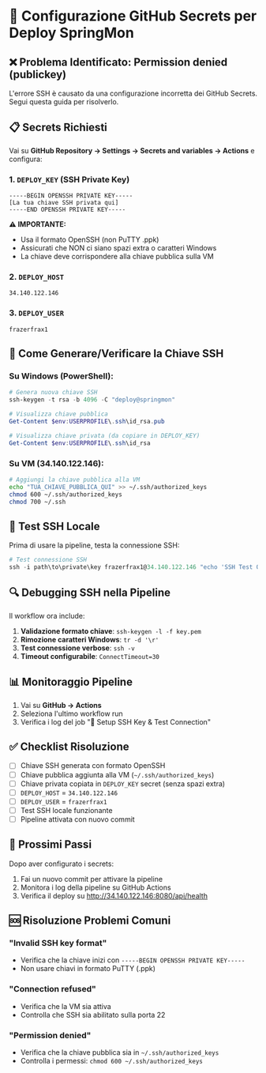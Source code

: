 # 🔧 Configurazione GitHub Secrets per Deploy SpringMon

## ❌ Problema Identificato: Permission denied (publickey)

L'errore SSH è causato da una configurazione incorretta dei GitHub Secrets. Segui questa guida per risolverlo.

## 📋 Secrets Richiesti

Vai su **GitHub Repository → Settings → Secrets and variables → Actions** e configura:

### 1. `DEPLOY_KEY` (SSH Private Key)
```
-----BEGIN OPENSSH PRIVATE KEY-----
[La tua chiave SSH privata qui]
-----END OPENSSH PRIVATE KEY-----
```

**⚠️ IMPORTANTE:**
- Usa il formato OpenSSH (non PuTTY .ppk)
- Assicurati che NON ci siano spazi extra o caratteri Windows
- La chiave deve corrispondere alla chiave pubblica sulla VM

### 2. `DEPLOY_HOST`
```
34.140.122.146
```

### 3. `DEPLOY_USER`
```
frazerfrax1
```

## 🔑 Come Generare/Verificare la Chiave SSH

### Su Windows (PowerShell):
```powershell
# Genera nuova chiave SSH
ssh-keygen -t rsa -b 4096 -C "deploy@springmon"

# Visualizza chiave pubblica
Get-Content $env:USERPROFILE\.ssh\id_rsa.pub

# Visualizza chiave privata (da copiare in DEPLOY_KEY)
Get-Content $env:USERPROFILE\.ssh\id_rsa
```

### Su VM (34.140.122.146):
```bash
# Aggiungi la chiave pubblica alla VM
echo "TUA_CHIAVE_PUBBLICA_QUI" >> ~/.ssh/authorized_keys
chmod 600 ~/.ssh/authorized_keys
chmod 700 ~/.ssh
```

## 🧪 Test SSH Locale

Prima di usare la pipeline, testa la connessione SSH:

```powershell
# Test connessione SSH
ssh -i path\to\private\key frazerfrax1@34.140.122.146 "echo 'SSH Test OK'"
```

## 🔍 Debugging SSH nella Pipeline

Il workflow ora include:

1. **Validazione formato chiave**: `ssh-keygen -l -f key.pem`
2. **Rimozione caratteri Windows**: `tr -d '\r'`
3. **Test connessione verbose**: `ssh -v`
4. **Timeout configurabile**: `ConnectTimeout=30`

## 📊 Monitoraggio Pipeline

1. Vai su **GitHub → Actions**
2. Seleziona l'ultimo workflow run
3. Verifica i log del job "🔑 Setup SSH Key & Test Connection"

## ✅ Checklist Risoluzione

- [ ] Chiave SSH generata con formato OpenSSH
- [ ] Chiave pubblica aggiunta alla VM (`~/.ssh/authorized_keys`)
- [ ] Chiave privata copiata in `DEPLOY_KEY` secret (senza spazi extra)
- [ ] `DEPLOY_HOST` = `34.140.122.146`
- [ ] `DEPLOY_USER` = `frazerfrax1` 
- [ ] Test SSH locale funzionante
- [ ] Pipeline attivata con nuovo commit

## 🚀 Prossimi Passi

Dopo aver configurato i secrets:

1. Fai un nuovo commit per attivare la pipeline
2. Monitora i log della pipeline su GitHub Actions
3. Verifica il deploy su http://34.140.122.146:8080/api/health

## 🆘 Risoluzione Problemi Comuni

### "Invalid SSH key format"
- Verifica che la chiave inizi con `-----BEGIN OPENSSH PRIVATE KEY-----`
- Non usare chiavi in formato PuTTY (.ppk)

### "Connection refused"
- Verifica che la VM sia attiva
- Controlla che SSH sia abilitato sulla porta 22

### "Permission denied"
- Verifica che la chiave pubblica sia in `~/.ssh/authorized_keys`
- Controlla i permessi: `chmod 600 ~/.ssh/authorized_keys`
